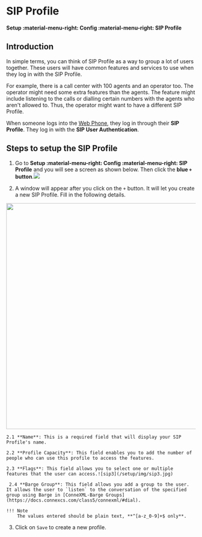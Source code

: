 # SIP Profile

**Setup :material-menu-right: Config :material-menu-right: SIP Profile**

## Introduction

In simple terms, you can think of SIP Profile as a way to group a lot of users together. These users will have common features and services to use when they log in with the SIP Profile.

For example, there is a call center with 100 agents and an operator too. The operator might need some extra features than the agents. The feature might include listening to the calls or dialling certain numbers with the agents who aren't allowed to. Thus, the operator might want to have a different SIP Profile.

When someone logs into the [Web Phone](https://docs.connexcs.com/webphone/), they log in through their **SIP Profile**. They log in with the **SIP User Authentication**.

## Steps to setup the SIP Profile

1. Go to **Setup :material-menu-right: Config :material-menu-right: SIP Profile** and you will see a screen as shown below. Then click the **blue `+` button**.<img src="/setup/img/sippro.png">

2. A window will appear after you click on the `+` button. It will let you create a new SIP Profile. Fill in the following details.

<img src="/setup/img/barge1.png" width="600">

    2.1 **Name**: This is a required field that will display your SIP Profile's name.

    2.2 **Profile Capacity**: This field enables you to add the number of people who can use this profile to access the features.

    2.3 **Flags**: This field allows you to select one or multiple features that the user can access.![sip3](/setup/img/sip3.jpg)

     2.4 **Barge Group**: This field allows you add a group to the user. It allows the user to `listen` to the conversation of the specified group using Barge in [ConneXML-Barge Groups](https://docs.connexcs.com/class5/connexml/#dial).

    !!! Note
        The values entered should be plain text, **^[a-z_0-9]+$ only**.

3. Click on `Save` to create a new profile.
